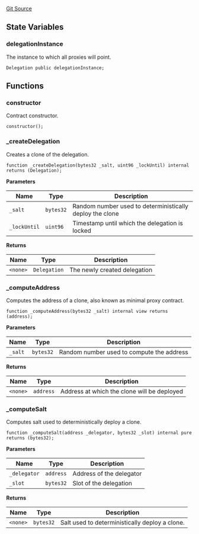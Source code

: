 [Git Source](https://github.com/GenerationSoftware/pt-v5-twab-delegator/blob/62d5cf5702bea2c4f4436d830b0843d739bc3817/src/LowLevelDelegator.sol)


## State Variables
### delegationInstance
The instance to which all proxies will point.


```solidity
Delegation public delegationInstance;
```


## Functions
### constructor

Contract constructor.


```solidity
constructor();
```

### _createDelegation

Creates a clone of the delegation.


```solidity
function _createDelegation(bytes32 _salt, uint96 _lockUntil) internal returns (Delegation);
```
**Parameters**

|Name|Type|Description|
|----|----|-----------|
|`_salt`|`bytes32`|Random number used to deterministically deploy the clone|
|`_lockUntil`|`uint96`|Timestamp until which the delegation is locked|

**Returns**

|Name|Type|Description|
|----|----|-----------|
|`<none>`|`Delegation`|The newly created delegation|


### _computeAddress

Computes the address of a clone, also known as minimal proxy contract.


```solidity
function _computeAddress(bytes32 _salt) internal view returns (address);
```
**Parameters**

|Name|Type|Description|
|----|----|-----------|
|`_salt`|`bytes32`|Random number used to compute the address|

**Returns**

|Name|Type|Description|
|----|----|-----------|
|`<none>`|`address`|Address at which the clone will be deployed|


### _computeSalt

Computes salt used to deterministically deploy a clone.


```solidity
function _computeSalt(address _delegator, bytes32 _slot) internal pure returns (bytes32);
```
**Parameters**

|Name|Type|Description|
|----|----|-----------|
|`_delegator`|`address`|Address of the delegator|
|`_slot`|`bytes32`|Slot of the delegation|

**Returns**

|Name|Type|Description|
|----|----|-----------|
|`<none>`|`bytes32`|Salt used to deterministically deploy a clone.|


